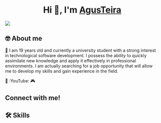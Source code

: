 <h1 align="center">Hi 👋, I'm <a href="https://github.com/agusteira" target="blank">
AgusTeira</a></h1>

<p align="left">
 <img src="https://readme-typing-svg.herokuapp.com/?lines=Welcome+to+my+GitHub+Profile!&center=true&width=360&height=30">
</p>

## 🤓 About me 
🚀 I am 19 years old and currently a university student with a strong interest in technological software development. I possess the ability to quickly assimilate new knowledge and apply it effectively in professional environments. I am actually searching for a job opportunity that will allow me to develop my skills and gain experience in the field.

📓 
:YouTube:
🎮 

## Connect with me!


## 🛠️ Skills


<!--
**agusteira/agusteira** is a ✨ _special_ ✨ repository because its `README.md` (this file) appears on your GitHub profile.

Here are some ideas to get you started:

- 🔭 I’m currently working on ...
- 🌱 I’m currently learning ...
- 👯 I’m looking to collaborate on ...
- 🤔 I’m looking for help with ...
- 💬 Ask me about ...
- 📫 How to reach me: ...
- 😄 Pronouns: ...
- ⚡ Fun fact: ...
-->
